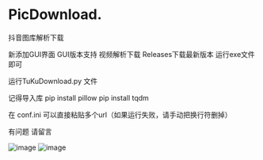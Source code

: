 # PicDownload.

抖音图库解析下载

新添加GUI界面
GUI版本支持 视频解析下载
Releases下载最新版本 运行exe文件即可

运行TuKuDownload.py 文件

记得导入库
pip install pillow
pip install tqdm

在 conf.ini 可以直接粘贴多个url（如果运行失败，请手动把换行符删掉）

有问题 请留言

![image](https://user-images.githubusercontent.com/102731706/166494205-2899b85e-d242-4e95-aed0-d36d5d6f8327.png)
![image](https://user-images.githubusercontent.com/102731706/166494252-acafbc65-e649-4883-883d-f5affd9a1c37.png)
